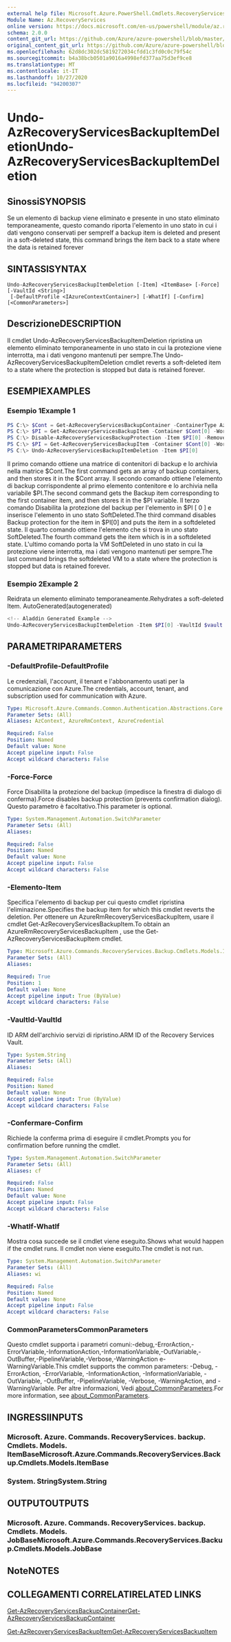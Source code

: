 ```yaml
---
external help file: Microsoft.Azure.PowerShell.Cmdlets.RecoveryServices.Backup.dll-Help.xml
Module Name: Az.RecoveryServices
online version: https://docs.microsoft.com/en-us/powershell/module/az.recoveryservices/undo-azrecoveryservicesbackupitemdeletion
schema: 2.0.0
content_git_url: https://github.com/Azure/azure-powershell/blob/master/src/RecoveryServices/RecoveryServices/help/Undo-AzRecoveryServicesBackupItemDeletion.md
original_content_git_url: https://github.com/Azure/azure-powershell/blob/master/src/RecoveryServices/RecoveryServices/help/Undo-AzRecoveryServicesBackupItemDeletion.md
ms.openlocfilehash: 62d8dc302dc5819272034cfdd1c3fd0c0c79f54c
ms.sourcegitcommit: b4a38bcb0501a9016a4998efd377aa75d3ef9ce8
ms.translationtype: MT
ms.contentlocale: it-IT
ms.lasthandoff: 10/27/2020
ms.locfileid: "94200307"
---
```

# <span data-ttu-id="8de5e-101">Undo-AzRecoveryServicesBackupItemDeletion</span><span class="sxs-lookup"><span data-stu-id="8de5e-101">Undo-AzRecoveryServicesBackupItemDeletion</span></span>

## <span data-ttu-id="8de5e-102">Sinossi</span><span class="sxs-lookup"><span data-stu-id="8de5e-102">SYNOPSIS</span></span>
<span data-ttu-id="8de5e-103">Se un elemento di backup viene eliminato e presente in uno stato eliminato temporaneamente, questo comando riporta l'elemento in uno stato in cui i dati vengono conservati per sempre</span><span class="sxs-lookup"><span data-stu-id="8de5e-103">If a backup item is deleted and present in a soft-deleted state, this command brings the item back to a state where the data is retained forever</span></span> 

## <span data-ttu-id="8de5e-104">SINTASSI</span><span class="sxs-lookup"><span data-stu-id="8de5e-104">SYNTAX</span></span>

```
Undo-AzRecoveryServicesBackupItemDeletion [-Item] <ItemBase> [-Force] [-VaultId <String>]
 [-DefaultProfile <IAzureContextContainer>] [-WhatIf] [-Confirm] [<CommonParameters>]
```

## <span data-ttu-id="8de5e-105">Descrizione</span><span class="sxs-lookup"><span data-stu-id="8de5e-105">DESCRIPTION</span></span>
<span data-ttu-id="8de5e-106">Il cmdlet Undo-AzRecoveryServicesBackupItemDeletion ripristina un elemento eliminato temporaneamente in uno stato in cui la protezione viene interrotta, ma i dati vengono mantenuti per sempre.</span><span class="sxs-lookup"><span data-stu-id="8de5e-106">The Undo-AzRecoveryServicesBackupItemDeletion cmdlet reverts a soft-deleted item to a state where the protection is stopped but data is retained forever.</span></span>

## <span data-ttu-id="8de5e-107">ESEMPI</span><span class="sxs-lookup"><span data-stu-id="8de5e-107">EXAMPLES</span></span>

### <span data-ttu-id="8de5e-108">Esempio 1</span><span class="sxs-lookup"><span data-stu-id="8de5e-108">Example 1</span></span>
```powershell
PS C:\> $Cont = Get-AzRecoveryServicesBackupContainer -ContainerType AzureVM
PS C:\> $PI = Get-AzRecoveryServicesBackupItem -Container $Cont[0] -WorkloadType AzureVM 
PS C:\> Disable-AzRecoveryServicesBackupProtection -Item $PI[0] -RemoveRecoveryPoints
PS C:\> $PI = Get-AzRecoveryServicesBackupItem -Container $Cont[0] -WorkloadType AzureVM | Where-Object {$_.DeleteState -eq "ToBeDeleted"}
PS C:\> Undo-AzRecoveryServicesBackupItemDeletion -Item $PI[0]
```

<span data-ttu-id="8de5e-109">Il primo comando ottiene una matrice di contenitori di backup e lo archivia nella matrice $Cont.</span><span class="sxs-lookup"><span data-stu-id="8de5e-109">The first command gets an array of backup containers, and then stores it in the $Cont array.</span></span>
<span data-ttu-id="8de5e-110">Il secondo comando ottiene l'elemento di backup corrispondente al primo elemento contenitore e lo archivia nella variabile $PI.</span><span class="sxs-lookup"><span data-stu-id="8de5e-110">The second command gets the Backup item corresponding to the first container item, and then stores it in the $PI variable.</span></span>
<span data-ttu-id="8de5e-111">Il terzo comando Disabilita la protezione del backup per l'elemento in $PI \[ 0 \] e inserisce l'elemento in uno stato SoftDeleted.</span><span class="sxs-lookup"><span data-stu-id="8de5e-111">The third command disables Backup protection for the item in $PI\[0\] and puts the item in a softdeleted state.</span></span>
<span data-ttu-id="8de5e-112">Il quarto comando ottiene l'elemento che si trova in uno stato SoftDeleted.</span><span class="sxs-lookup"><span data-stu-id="8de5e-112">The fourth command gets the item which is in a softdeleted state.</span></span>
<span data-ttu-id="8de5e-113">L'ultimo comando porta la VM SoftDeleted in uno stato in cui la protezione viene interrotta, ma i dati vengono mantenuti per sempre.</span><span class="sxs-lookup"><span data-stu-id="8de5e-113">The last command brings the softdeleted VM to a state where the protection is stopped but data is retained forever.</span></span>

### <span data-ttu-id="8de5e-114">Esempio 2</span><span class="sxs-lookup"><span data-stu-id="8de5e-114">Example 2</span></span>

<span data-ttu-id="8de5e-115">Reidrata un elemento eliminato temporaneamente.</span><span class="sxs-lookup"><span data-stu-id="8de5e-115">Rehydrates a soft-deleted Item.</span></span> <span data-ttu-id="8de5e-116">AutoGenerated</span><span class="sxs-lookup"><span data-stu-id="8de5e-116">(autogenerated)</span></span>

```powershell
<!-- Aladdin Generated Example --> 
Undo-AzRecoveryServicesBackupItemDeletion -Item $PI[0] -VaultId $vault.ID
```

## <span data-ttu-id="8de5e-117">PARAMETRI</span><span class="sxs-lookup"><span data-stu-id="8de5e-117">PARAMETERS</span></span>

### <span data-ttu-id="8de5e-118">-DefaultProfile</span><span class="sxs-lookup"><span data-stu-id="8de5e-118">-DefaultProfile</span></span>
<span data-ttu-id="8de5e-119">Le credenziali, l'account, il tenant e l'abbonamento usati per la comunicazione con Azure.</span><span class="sxs-lookup"><span data-stu-id="8de5e-119">The credentials, account, tenant, and subscription used for communication with Azure.</span></span>

```yaml
Type: Microsoft.Azure.Commands.Common.Authentication.Abstractions.Core.IAzureContextContainer
Parameter Sets: (All)
Aliases: AzContext, AzureRmContext, AzureCredential

Required: False
Position: Named
Default value: None
Accept pipeline input: False
Accept wildcard characters: False
```

### <span data-ttu-id="8de5e-120">-Force</span><span class="sxs-lookup"><span data-stu-id="8de5e-120">-Force</span></span>
<span data-ttu-id="8de5e-121">Force Disabilita la protezione del backup (impedisce la finestra di dialogo di conferma).</span><span class="sxs-lookup"><span data-stu-id="8de5e-121">Force disables backup protection (prevents confirmation dialog).</span></span>
<span data-ttu-id="8de5e-122">Questo parametro è facoltativo.</span><span class="sxs-lookup"><span data-stu-id="8de5e-122">This parameter is optional.</span></span>

```yaml
Type: System.Management.Automation.SwitchParameter
Parameter Sets: (All)
Aliases:

Required: False
Position: Named
Default value: None
Accept pipeline input: False
Accept wildcard characters: False
```

### <span data-ttu-id="8de5e-123">-Elemento</span><span class="sxs-lookup"><span data-stu-id="8de5e-123">-Item</span></span>
<span data-ttu-id="8de5e-124">Specifica l'elemento di backup per cui questo cmdlet ripristina l'eliminazione.</span><span class="sxs-lookup"><span data-stu-id="8de5e-124">Specifies the backup item for which this cmdlet reverts the deletion.</span></span>
<span data-ttu-id="8de5e-125">Per ottenere un AzureRmRecoveryServicesBackupItem, usare il cmdlet Get-AzRecoveryServicesBackupItem.</span><span class="sxs-lookup"><span data-stu-id="8de5e-125">To obtain an AzureRmRecoveryServicesBackupItem , use the Get-AzRecoveryServicesBackupItem cmdlet.</span></span>

```yaml
Type: Microsoft.Azure.Commands.RecoveryServices.Backup.Cmdlets.Models.ItemBase
Parameter Sets: (All)
Aliases:

Required: True
Position: 1
Default value: None
Accept pipeline input: True (ByValue)
Accept wildcard characters: False
```

### <span data-ttu-id="8de5e-126">-VaultId</span><span class="sxs-lookup"><span data-stu-id="8de5e-126">-VaultId</span></span>
<span data-ttu-id="8de5e-127">ID ARM dell'archivio servizi di ripristino.</span><span class="sxs-lookup"><span data-stu-id="8de5e-127">ARM ID of the Recovery Services Vault.</span></span>

```yaml
Type: System.String
Parameter Sets: (All)
Aliases:

Required: False
Position: Named
Default value: None
Accept pipeline input: True (ByValue)
Accept wildcard characters: False
```

### <span data-ttu-id="8de5e-128">-Confermare</span><span class="sxs-lookup"><span data-stu-id="8de5e-128">-Confirm</span></span>
<span data-ttu-id="8de5e-129">Richiede la conferma prima di eseguire il cmdlet.</span><span class="sxs-lookup"><span data-stu-id="8de5e-129">Prompts you for confirmation before running the cmdlet.</span></span>

```yaml
Type: System.Management.Automation.SwitchParameter
Parameter Sets: (All)
Aliases: cf

Required: False
Position: Named
Default value: None
Accept pipeline input: False
Accept wildcard characters: False
```

### <span data-ttu-id="8de5e-130">-WhatIf</span><span class="sxs-lookup"><span data-stu-id="8de5e-130">-WhatIf</span></span>
<span data-ttu-id="8de5e-131">Mostra cosa succede se il cmdlet viene eseguito.</span><span class="sxs-lookup"><span data-stu-id="8de5e-131">Shows what would happen if the cmdlet runs.</span></span>
<span data-ttu-id="8de5e-132">Il cmdlet non viene eseguito.</span><span class="sxs-lookup"><span data-stu-id="8de5e-132">The cmdlet is not run.</span></span>

```yaml
Type: System.Management.Automation.SwitchParameter
Parameter Sets: (All)
Aliases: wi

Required: False
Position: Named
Default value: None
Accept pipeline input: False
Accept wildcard characters: False
```

### <span data-ttu-id="8de5e-133">CommonParameters</span><span class="sxs-lookup"><span data-stu-id="8de5e-133">CommonParameters</span></span>
<span data-ttu-id="8de5e-134">Questo cmdlet supporta i parametri comuni:-debug,-ErrorAction,-ErrorVariable,-InformationAction,-InformationVariable,-OutVariable,-OutBuffer,-PipelineVariable,-Verbose,-WarningAction e-WarningVariable.</span><span class="sxs-lookup"><span data-stu-id="8de5e-134">This cmdlet supports the common parameters: -Debug, -ErrorAction, -ErrorVariable, -InformationAction, -InformationVariable, -OutVariable, -OutBuffer, -PipelineVariable, -Verbose, -WarningAction, and -WarningVariable.</span></span> <span data-ttu-id="8de5e-135">Per altre informazioni, Vedi [about_CommonParameters](http://go.microsoft.com/fwlink/?LinkID=113216).</span><span class="sxs-lookup"><span data-stu-id="8de5e-135">For more information, see [about_CommonParameters](http://go.microsoft.com/fwlink/?LinkID=113216).</span></span>

## <span data-ttu-id="8de5e-136">INGRESSI</span><span class="sxs-lookup"><span data-stu-id="8de5e-136">INPUTS</span></span>

### <span data-ttu-id="8de5e-137">Microsoft. Azure. Commands. RecoveryServices. backup. Cmdlets. Models. ItemBase</span><span class="sxs-lookup"><span data-stu-id="8de5e-137">Microsoft.Azure.Commands.RecoveryServices.Backup.Cmdlets.Models.ItemBase</span></span>

### <span data-ttu-id="8de5e-138">System. String</span><span class="sxs-lookup"><span data-stu-id="8de5e-138">System.String</span></span>

## <span data-ttu-id="8de5e-139">OUTPUT</span><span class="sxs-lookup"><span data-stu-id="8de5e-139">OUTPUTS</span></span>

### <span data-ttu-id="8de5e-140">Microsoft. Azure. Commands. RecoveryServices. backup. Cmdlets. Models. JobBase</span><span class="sxs-lookup"><span data-stu-id="8de5e-140">Microsoft.Azure.Commands.RecoveryServices.Backup.Cmdlets.Models.JobBase</span></span>

## <span data-ttu-id="8de5e-141">Note</span><span class="sxs-lookup"><span data-stu-id="8de5e-141">NOTES</span></span>

## <span data-ttu-id="8de5e-142">COLLEGAMENTI CORRELATI</span><span class="sxs-lookup"><span data-stu-id="8de5e-142">RELATED LINKS</span></span>

[<span data-ttu-id="8de5e-143">Get-AzRecoveryServicesBackupContainer</span><span class="sxs-lookup"><span data-stu-id="8de5e-143">Get-AzRecoveryServicesBackupContainer</span></span>]()

[<span data-ttu-id="8de5e-144">Get-AzRecoveryServicesBackupItem</span><span class="sxs-lookup"><span data-stu-id="8de5e-144">Get-AzRecoveryServicesBackupItem</span></span>]()

